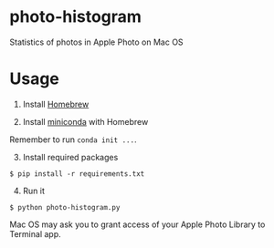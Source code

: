 # photo-histogram
Statistics of photos in Apple Photo on Mac OS

# Usage

1. Install [Homebrew](https://brew.sh)

2. Install [miniconda](https://formulae.brew.sh/cask/miniconda) with Homebrew

Remember to run `conda init ...`.

3. Install required packages

```
$ pip install -r requirements.txt
```

4. Run it

```
$ python photo-histogram.py
```

Mac OS may ask you to grant access of your Apple Photo Library to
Terminal app.
